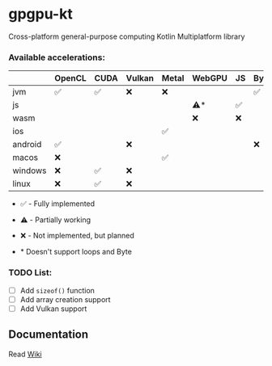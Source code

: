 # gpgpu-kt
Cross-platform general-purpose computing Kotlin Multiplatform library

### Available accelerations:
|         | OpenCL             | CUDA               | Vulkan | Metal                | WebGPU    | JS                 | Bytecode           |
|---------|--------------------|--------------------|--------|----------------------|-----------|--------------------|--------------------|
| jvm     | :white_check_mark: | :white_check_mark: | :x:    |  :x:                 |           |                    | :white_check_mark: |
| js      |                    |                    |        |                      |:warning:* | :white_check_mark: |                    |
| wasm    |                    |                    |        |                      |    :x:    |         :x:        |                    |
| ios     |                    |                    |        |  :white_check_mark:  |           |                    |                    |
| android | :white_check_mark: |                    | :x:    |                      |           |                    |  :x:               |
| macos   | :x:                |                    |        |  :white_check_mark:  |           |                    |                    |
| windows | :x:                | :white_check_mark: | :x:    |                      |           |                    |                    |
| linux   | :x:                | :white_check_mark: | :x:    |                      |           |                    |                    |

- :white_check_mark: - Fully implemented
- :warning: - Partially working
- :x: - Not implemented, but planned

- \* Doesn't support loops and Byte 

### TODO List:
  - [ ] Add `sizeof()` function
  - [ ] Add array creation support
  - [ ] Add Vulkan support

## Documentation
Read [Wiki](../../wiki)
